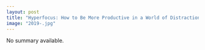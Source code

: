 ```yaml
---
layout: post
title: "Hyperfocus: How to Be More Productive in a World of Distraction"
image: "2019-.jpg"
---
```


No summary available.